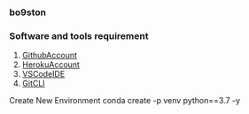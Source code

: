 ### bo9ston

### Software and tools requirement

1. [GithubAccount](https://github.com)
2. [HerokuAccount](https://heroku.com)
3. [VSCodeIDE](https://code.cisualstudio.com/)
4. [GitCLI](https://git-scm.com/book/en/v2/Getting-Started-The-Command-Line)


Create New Environment
 conda create -p venv python==3.7 -y